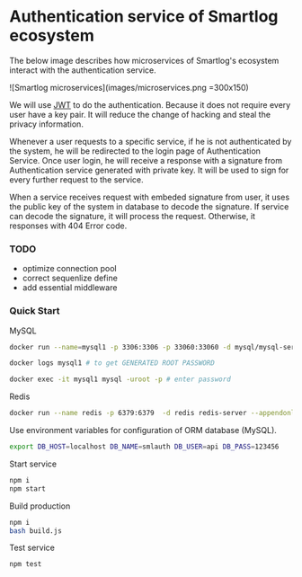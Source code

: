 # Authentication service of Smartlog ecosystem #

The below image describes how microservices of Smartlog's ecosystem interact with the authentication service.

![Smartlog microservices](images/microservices.png =300x150)

We will use [JWT](https://jwt.io/introduction/) to do the authentication. Because it does not require every user have a key pair. It will reduce the change of hacking and steal the privacy information.

Whenever a user requests to a specific service, if he is not authenticated by the system, he will be redirected to the login page of Authentication Service. Once user login, he will receive a response with a signature from Authentication service generated with private key. It will be used to sign for every further request to the service.

When a service receives request with embeded signature from user, it uses the public key of the system in database to decode the signature. If service can decode the signature, it will process the request. Otherwise, it responses with 404 Error code.
### TODO
* optimize connection pool
* correct sequenlize define
* add essential middleware

### Quick Start
MySQL
```bash
docker run --name=mysql1 -p 3306:3306 -p 33060:33060 -d mysql/mysql-server:5.7

docker logs mysql1 # to get GENERATED ROOT PASSWORD

docker exec -it mysql1 mysql -uroot -p # enter password
```
Redis
```bash
docker run --name redis -p 6379:6379  -d redis redis-server --appendonly yes
```
Use environment variables for configuration of ORM database (MySQL).
```bash
export DB_HOST=localhost DB_NAME=smlauth DB_USER=api DB_PASS=123456
```
Start service
```bash
npm i
npm start
```
Build production
```bash
npm i
bash build.js
```
Test service
```bash
npm test
```
